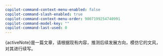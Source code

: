 ```yaml
---
copilot-command-context-menu-enabled: false
copilot-command-slash-enabled: true
copilot-command-context-menu-order: 9007199254740991
copilot-command-model-key: ""
copilot-command-last-used: 0
---
```

{activeNote}是一篇文章，请根据现有内容，推测后续发展方向，模仿它的文风，对其进行续写。
